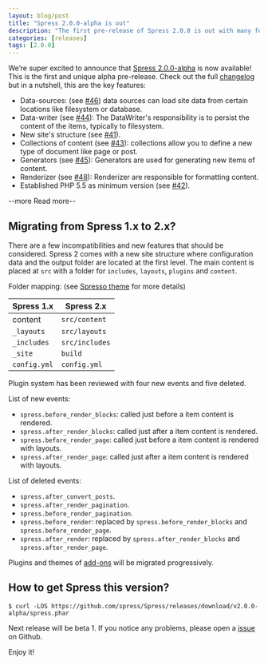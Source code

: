 ```yaml
---
layout: blog/post
title: "Spress 2.0.0-alpha is out"
description: "The first pre-release of Spress 2.0.0 is out with many features: collections, data sources and other"
categories: [releases]
tags: [2.0.0]
---
```

We’re super excited to announce that [Spress 2.0.0-alpha](https://github.com/spress/Spress/releases/tag/v2.0.0-alpha) is now available! This is the first and unique alpha pre-release.
Check out the full [changelog](https://github.com/spress/Spress/releases/tag/v2.0.0-alpha) but in a nutshell, this are the
key features:

* Data-sources: (see [#46](https://github.com/spress/Spress/issues/46)) data sources can load site data from certain locations like filesystem or database.
* Data-writer (see [#44](https://github.com/spress/Spress/issues/44)): The DataWriter's responsibility is to persist the content of the items, typically to filesystem.
* New site's structure (see [#41](https://github.com/spress/Spress/issues/41)).
* Collections of content (see [#43](https://github.com/spress/Spress/issues/43)): collections allow you to define a new type of document like page or post.
* Generators (see [#45](https://github.com/spress/Spress/issues/45)): Generators are used for generating new items of content.
* Renderizer (see [#48](https://github.com/spress/Spress/issues/48)): Renderizer are responsible for formatting content.
* Established PHP 5.5 as minimum version (see [#42](https://github.com/spress/Spress/issues/42)).

--more Read more--

## Migrating from Spress 1.x to 2.x?

There are a few incompatibilities and new features that should be considered. Spress 2 comes with a new site structure where 
configuration data and the output folder are located at the first level. The main content is placed at `src` with a folder for 
`includes`, `layouts`, `plugins` and `content`.

Folder mapping: (see [Spresso theme](https://github.com/yosymfony/Spress-theme-spresso/tree/2.0) for more details)

Spress 1.x  | Spress 2.x
------------|--------------
content     | `src/content`
`_layouts`  | `src/layouts`
`_includes` | `src/includes`
`_site`     | `build`
`config.yml`| `config.yml`


Plugin system has been reviewed with four new events and five deleted.

List of new events:

* `spress.before_render_blocks`: called just before a item content is rendered.
* `spress.after_render_blocks`: called just after a item content is rendered.
* `spress.before_render_page`: called just before a item content is rendered with layouts.
* `spress.after_render_page`: called just after a item content is rendered with layouts.

List of deleted events:

* `spress.after_convert_posts`.
* `spress.after_render_pagination`.
* `spress.before_render_pagination`.
* `spress.before_render`: replaced by `spress.before_render_blocks` and `spress.before_render_page`.
* `spress.after_render`: replaced by `spress.after_render_blocks` and `spress.after_render_page`.

Plugins and themes of [add-ons](/add-ons/) will be migrated progressively.

## How to get Spress this version?

```
$ curl -LOS https://github.com/spress/Spress/releases/download/v2.0.0-alpha/spress.phar
```

Next release will be beta 1. If you notice any problems, please open a
[issue](https://github.com/spress/Spress/issues) on Github.

Enjoy it!
